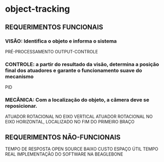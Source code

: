 # object-tracking
## REQUERIMENTOS FUNCIONAIS
### VISÃO: Identifica o objeto e informa o sistema
PRÉ-PROCESSAMENTO
OUTPUT-CONTROLE
### CONTROLE: a partir do resultado da visão, determina a posição final dos atuadores e garante o funcionamento suave do mecanismo 
PID
### MECÂNICA: Com a localização do objeto, a câmera deve se reposicionar.
ATUADOR ROTACIONAL NO EIXO VERTICAL
ATUADOR ROTACIONAL NO EIXO HORIZONTAL, LOCALIZADO NO FIM DO PRIMEIRO BRAÇO

## REQUERIMENTOS NÃO-FUNCIONAIS

TEMPO DE RESPOSTA
OPEN SOURCE
BAIXO CUSTO 
ESPAÇO ÚTIL
TEMPO REAL
IMPLEMENTAÇÃO DO SOFTWARE NA BEAGLEBONE
